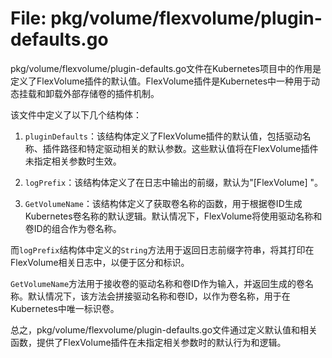 # File: pkg/volume/flexvolume/plugin-defaults.go

pkg/volume/flexvolume/plugin-defaults.go文件在Kubernetes项目中的作用是定义了FlexVolume插件的默认值。FlexVolume插件是Kubernetes中一种用于动态挂载和卸载外部存储卷的插件机制。

该文件中定义了以下几个结构体：

1. `pluginDefaults`：该结构体定义了FlexVolume插件的默认值，包括驱动名称、插件路径和特定驱动相关的默认参数。这些默认值将在FlexVolume插件未指定相关参数时生效。

2. `logPrefix`：该结构体定义了在日志中输出的前缀，默认为"[FlexVolume] "。

3. `GetVolumeName`：该结构体定义了获取卷名称的函数，用于根据卷ID生成Kubernetes卷名称的默认逻辑。默认情况下，FlexVolume将使用驱动名称和卷ID的组合作为卷名称。

而`logPrefix`结构体中定义的`String`方法用于返回日志前缀字符串，将其打印在FlexVolume相关日志中，以便于区分和标识。

`GetVolumeName`方法用于接收卷的驱动名称和卷ID作为输入，并返回生成的卷名称。默认情况下，该方法会拼接驱动名称和卷ID，以作为卷名称，用于在Kubernetes中唯一标识卷。

总之，pkg/volume/flexvolume/plugin-defaults.go文件通过定义默认值和相关函数，提供了FlexVolume插件在未指定相关参数时的默认行为和逻辑。

